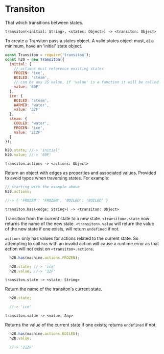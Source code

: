 # Transiton
That which transitions between states.

`transiton(<initial: String>, <states: Object>) -> <transiton: Object>`

To create a Transiton pass a states object. A valid states object must, at a
minimum, have an 'initial' state object.

```js
const Transiton = require('transiton');
const h20 = new Transiton({
  initial: {
    // actions must reference existing states
    FROZEN: 'ice',
    BOILED: 'steam',
    // can be any JS value, if 'value' is a function it will be called
    value: '60F'
  },
  ice: {
    BOILED: 'steam',
    WARMED: 'water',
    value: '32F'
  },
  steam: {
    COOLED: 'water',
    FROZEN: 'ice',
    value: '212F'
  }
});

h20.state; //-> 'initial'
h20.value; //-> '60F'
```

`transiton.actions -> <actions: Object>`

Return an object with edges as properties and associated values. Provided to
avoid typos when traversing states. For example:

```js
// starting with the example above
h20.actions;

//-> { 'FROZEN': 'FROZEN', 'BOILED': 'BOILED' }
```

`transiton.has(<edge: String>) -> <transiton: Object>`

Transition from the current state to a new state. `<transiton>.state` now returns
the name of the new state. `<transiton>.value` will return the value of the new
state if one exists, will return `undefined` if not.

`actions` only has values for actions related to the current state. So
attempting to call `has` with an invalid action will cause a runtime error
as that action will not exist on `<transiton>.actions`.

```js
  h20.has(machine.actions.FROZEN);

  h20.state; //-> 'ice'
  h20.value; //-> '32F'
```

`transiton.state -> <state: String>`

Return the name of the transiton's current state.

```js
  h20.state;

  //-> 'ice'
```

`transiton.value -> <value: Any>`

Returns the value of the current state if one exists; returns `undefined`
if not.

```js
  h20.has(machine.actions.BOILED);
  h20.value;

  //-> '212F'
```